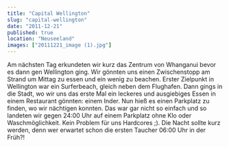 ```yaml
---
title: "Capital Wellington"
slug: "capital-wellington"
date: "2011-12-21"
published: true
location: "Neuseeland"
images: ["20111221_image (1).jpg"]
---
```


Am nächsten Tag erkundeten wir kurz das Zentrum von Whanganui bevor es dann gen Wellington ging. Wir gönnten uns einen Zwischenstopp am Strand um Mittag zu essen und ein wenig zu beachen. Erster Zielpunkt in Wellington war ein Surferbeach, gleich neben dem Flughafen. Dann gings in die Stadt, wo wir uns das erste Mal ein leckeres und ausgiebiges Essen in einem Restaurant gönnten: einem Inder. Nun hieß es einen Parkplatz zu finden, wo wir nächtigen konnten. Das war gar nicht so einfach und so landeten wir gegen 24:00 Uhr auf einem Parkplatz ohne Klo oder Waschmöglichkeit. Kein Problem für uns Hardcores ;). Die Nacht sollte kurz werden, denn wer erwartet schon die ersten Taucher 06:00 Uhr in der Früh?!